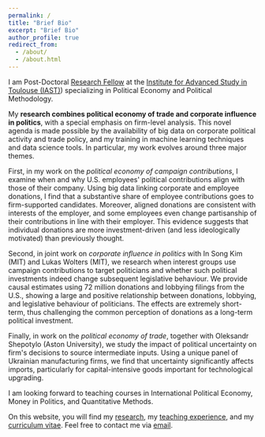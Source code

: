 ```yaml
---
permalink: /
title: "Brief Bio"
excerpt: "Brief Bio"
author_profile: true
redirect_from:
  - /about/
  - /about.html
---
```


I am Post-Doctoral [Research Fellow](https://www.iast.fr/people/jan-stuckatz) at the [Institute for Advanced Study in Toulouse (IAST)](http://www.iast.fr/)) specializing in Political Economy and Political Methodology.

My **research combines political economy of trade and corporate influence in politics**, with a special emphasis on firm-level analysis. This novel agenda is made possible by the availability of big data on corporate political activity and trade policy, and my training in machine learning techniques and data science tools. In particular, my work evolves around three major themes.

First, in my work on the _political economy of campaign contributions_, I examine when and why U.S. employees' political contributions align with those of their company. Using big data linking corporate and employee donations, I find that a substantive share of employee contributions goes to firm-supported candidates. Moreover, aligned donations are consistent with interests of the employer, and some employees even change partisanship of their contributions in line with their employer.  This evidence suggests that individual donations are more investment-driven (and less ideologically motivated) than previously thought.

Second, in joint work on _corporate influence in politics_ with In Song Kim (MIT) and Lukas Wolters (MIT), we research when interest groups use campaign contributions to target politicians and whether such political investments indeed change subsequent legislative behaviour. We provide causal estimates using 72 million donations and lobbying filings from the U.S., showing a large and positive relationship between donations, lobbying, and legislative behaviour of politicians. The effects are extremely short-term, thus challenging the common perception of donations as a long-term political investment.

Finally, in work on the _political economy of trade_, together with Oleksandr Shepotylo (Aston University), we study the impact of political uncertainty on firm's decisions to source intermediate inputs. Using a unique panel of Ukrainian manufacturing firms, we find that uncertainty significantly affects imports, particularly for capital-intensive goods important for technological upgrading.

<!-- In my **dissertation**, supervised by [Stephanie Rickard](http://personal.lse.ac.uk/rickard/) and [Kenneth Benoit](http://kenbenoit.net/), I build on trade theory to examine the relationship between corporations and politics. Corporations play an increasingly important role in politics today and understanding how corporations influence politics and respond to political change is therefore of growing importance.  -->

<!-- Throughout the academic year 2017/2018, I have been visiting at the [Political Science Department](https://polisci.mit.edu/) of the [Massachusetts Institute of Technology](http://www.mit.edu/), hosted by [In Song Kim](http://web.mit.edu/insong/www/index.html). -->

I am looking forward to teaching courses in International Political Economy, Money in Politics, and Quantitative Methods.

On this website, you will find my [research](http://www.janstuckatz.com/research/), my [teaching experience](http://www.janstuckatz.com/teaching/), and my [curriculum vitae](http://www.janstuckatz.com/cv/). Feel free to contact me via [email](mailto:jan.stuckatz@iast.fr).
